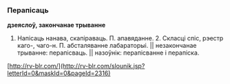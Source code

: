 ### Перапісаць
**дзеяслоў, закончанае трыванне**

1. Напісаць нанава, скапіраваць. П. апавяданне. 2. Скласці спіс, рэестр каго-, чаго-н. П. абсталяванне лабараторыі. || незакончанае трыванне: перапісваць. || назоўнік: перапісванне і перапіска.

<a rel="author">[http://rv-blr.com/](http://rv-blr.com/slounik.jsp?letterId=0&maskId=0&pageId=2316)</a>
